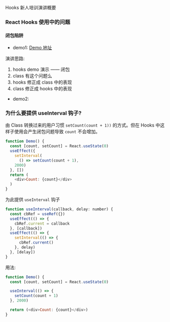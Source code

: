 Hooks 新人培训演讲概要

### React Hooks 使用中的问题

#### 闭包陷阱

* demo1: [Demo 地址](https://codesandbox.io/s/22y21468r)

演讲思路:

1. hooks demo 演示 —— 闭包
2. class 有这个问题么
3. hooks 修正成 class 中的表现
4. class 修正成 hooks 中的表现

* demo2:

### 为什么要提供 useInterval 钩子?

由 Class 转换过来的用户习惯 `setCount(count + 1))` 的方式。但在 Hooks 中这样子使用会产生闭包问题导致 `count` 不会增加。

```js
function Demo() {
  const [count, setCount] = React.useState(0)
  useEffect({
    setInterval(
      () => setCount(count + 1),
    2000)
  }, [])
  return (
    <div>Count: {count}</div>
  )
}
```

为此提供 `useInterval` 钩子

```js
function useInterval(callback, delay: number) {
  const cbRef = useRef({})
  useEffect(() => {
    cbRef.current = callback
  }, [callback])
  useEffect(() => {
    setInterval(() => {
      cbRef.current()
    }, delay)
  }, [delay])
}
```

用法:

```js
function Demo() {
  const [count, setCount] = React.useState(0)

  useInterval(() => {
    setCount(count + 1)
  }, 2000)

  return (<div>Count: {count}</div>)
}
```